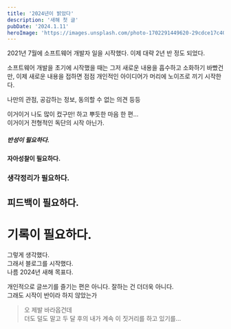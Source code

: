 ```yaml
---
title: '2024년이 밝았다'
description: '새해 첫 글'
pubDate: '2024.1.11'
heroImage: 'https://images.unsplash.com/photo-1702291449620-29cdce17c405?q=80&w=2680&auto=format&fit=crop&ixlib=rb-4.0.3&ixid=M3wxMjA3fDB8MHxwaG90by1wYWdlfHx8fGVufDB8fHx8fA%3D%3D'
---
```


2021년 7월에 소프트웨어 개발자 일을 시작했다.
이제 대략 2년 반 정도 되었다.

소프트웨어 개발을 초기에 시작했을 때는 그저 새로운 내용을 흡수하고 소화하기 바빴건만,
이제 새로운 내용을 접하면 점점 개인적인 아이디어가 머리에 노이즈로 끼기 시작한다.

나만의 관점, 공감하는 정보, 동의할 수 없는 의견 등등

이거이거 나도 많이 컸구만! 하고 뿌듯한 마음 한 편...  
이거이거 전형적인 독단의 시작 아닌가.

##### 반성이 필요하다.

#### 자아성찰이 필요하다.

### 생각정리가 필요하다.

## 피드백이 필요하다.

# 기록이 필요하다.

그렇게 생각했다.  
그래서 블로그를 시작했다.  
나름 2024년 새해 목표다.

개인적으로 글쓰기를 즐기는 편은 아니다. 잘하는 건 더더욱 아니다.  
그래도 시작이 반이라 하지 않았는가

> 오 제발 바라옵건데  
> 더도 덜도 말고 두 달 후의 내가 계속 이 짓거리를 하고 있기를...
